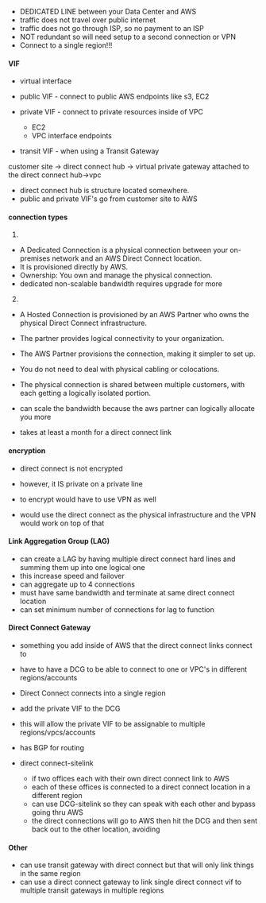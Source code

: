 * DEDICATED LINE between your Data Center and AWS
* traffic does not travel over public internet
* traffic does not go through ISP, so no payment to an ISP
* NOT redundant so will need setup to a second connection or VPN
* Connect to a single region!!!

#### VIF
* virtual interface
* public VIF - connect to public AWS endpoints like s3, EC2
* private VIF - connect to private resources inside of VPC
    * EC2
    * VPC interface endpoints 

* transit VIF - when using a Transit Gateway 

customer site -> direct connect hub -> virtual private gateway attached to the direct connect hub->vpc

* direct connect hub is structure located somewhere.
* public and private VIF's go from customer site to AWS


#### connection types
1. 
* A Dedicated Connection is a physical connection between your on-premises network and an AWS Direct Connect location.
* It is provisioned directly by AWS.
* Ownership: You own and manage the physical connection.
* dedicated non-scalable bandwidth requires upgrade for more


2. 
* A Hosted Connection is provisioned by an AWS Partner who owns the physical Direct Connect infrastructure.
* The partner provides logical connectivity to your organization.
* The AWS Partner provisions the connection, making it simpler to set up.
* You do not need to deal with physical cabling or colocations.
* The physical connection is shared between multiple customers, with each getting a logically isolated portion.
* can scale the bandwidth because the aws partner can logically allocate you more


* takes at least a month for a direct connect link


#### encryption
* direct connect is not encrypted
* however, it IS private on a private line
* to encrypt would have to use VPN as well

* would use the direct connect as the physical infrastructure and the VPN would work on top of that


#### Link Aggregation Group (LAG)
* can create a LAG by having multiple direct connect hard lines and summing them up into one logical one
* this increase speed and failover
* can aggregate up to 4 connections
* must have same bandwidth and terminate at same direct connect location
* can set minimum number of connections for lag to function

#### Direct Connect Gateway
* something you add inside of AWS that the direct connect links connect to
* have to have a DCG to be able to connect to one or VPC's in different regions/accounts
* Direct Connect connects into a single region
* add the private VIF to the DCG
* this will allow the private VIF to be assignable to multiple regions/vpcs/accounts
* has BGP for routing

* direct connect-sitelink
    * if two offices each with their own direct connect link to AWS
    * each of these offices is connected to a direct connect location in a different region
    * can use DCG-sitelink so they can speak with each other and bypass going thru AWS
    * the direct connections will go to AWS then hit the DCG and then sent back out to the other location, avoiding 

#### Other
* can use transit gateway with direct connect but that will only link things in the same region
* can use a direct connect gateway to link single direct connect vif to multiple transit gateways in multiple regions

